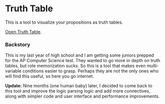 # Truth Table

This is a tool to visualize your propositions as truth tables.

[Open Truth Table](http://andrejewski.github.io/truth-table/).

### Backstory

This is my last year of high school and I am getting some juniors prepped for the AP Computer Science test. They wanted to go more in depth on truth tables, but rote memorization sucks. So this is a tool that makes even multi-variable conditions easier to grasp. Perhaps they are not the only ones who will find this useful, so here you go internet.

**Update:** Nine months (one human baby) later, I decided to come back to this tool and improve the logic parsing logic and add more connectives, along with simpler code and user interface and performance improvements.

